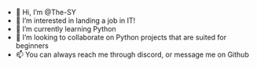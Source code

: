 - 👋 Hi, I’m @The-SY
- 👀 I’m interested in landing a job in IT!
- 🌱 I’m currently learning Python
- 💞️ I’m looking to collaborate on Python projects that are suited for beginners
- 📫 You can always reach me through discord, or message me on Github

<!---
The-SY/The-SY is a ✨ special ✨ repository because its `README.md` (this file) appears on your GitHub profile.
You can click the Preview link to take a look at your changes.
--->
